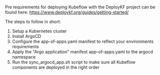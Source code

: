 Pre requirements for deploying Kubeflow with the DeployKF project can be found here:
https://www.deploykf.org/guides/getting-started/


The steps to follow in short:

1) Setup a Kubernetes cluster
2) Install ArgoCD
3) Configure the app-of-apps.yaml manifest to reflect your environments requirements
4) Apply the "Argo application" manifest app-of-apps.yaml to the argocd namespace
5) Run the sync_argocd_app.sh script to make sure all Kubeflow components are deployed in the right order